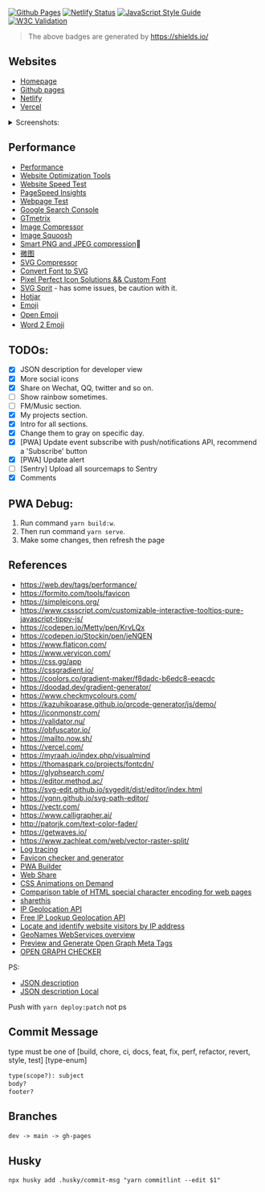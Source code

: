 [![Github Pages](https://github.com/chendachao/chendachao.github.io/workflows/Github%20Pages/badge.svg)](https://chendachao.github.io/)
[![Netlify Status](https://api.netlify.com/api/v1/badges/f65e2795-31ad-40c3-98bc-cd11159b00d2/deploy-status)](https://app.netlify.com/sites/chendachao/deploys)
[![JavaScript Style Guide](https://img.shields.io/badge/code_style-standard-brightgreen.svg)](https://standardjs.com)
[![W3C Validation](https://img.shields.io/w3c-validation/html?targetUrl=https%3A%2F%2Fchendachao.netlify.app%2F)](https://validator.nu/?doc=https%3A%2F%2Fchendachao.netlify.app%2F)

> The above badges are generated by https://shields.io/

## Websites
- [Homepage](https://larrychen.tech/)
- [Github pages](https://chendachao.github.io/)
- [Netlify](https://chendachao.netlify.app/)
- [Vercel](https://chendachao-github-io.chendachao.vercel.app/)

<details>
  <summary>
    Screenshots:
  </summary>

![Dark theme screenshot](src/assets/images/screenshots/screenshot1.jpg "Dark theme screenshot")
![Light theme screenshot](src/assets/images/screenshots/screenshot2.jpg "Light theme screenshot")

</details>

## Performance
- [Performance](https://developers.google.com/web/fundamentals/performance/why-performance-matters)
- [Website Optimization Tools](https://www.crazyegg.com/blog/website-optimization-tools/)
- [Website Speed Test](https://webspeedtest.cloudinary.com/)
- [PageSpeed Insights](https://developers.google.com/speed/pagespeed/insights/)
- [Webpage Test](https://www.webpagetest.org/)
- [Google Search Console](https://search.google.com/search-console)
- [GTmetrix](https://gtmetrix.com)
- [Image Compressor](https://imagecompressor.com/)
- [Image Squoosh](https://squoosh.app/)
- [Smart PNG and JPEG compression](https://tinypng.com/)🏅
- [微图](https://www.zachleat.com/web/vector-raster-split/)
- [SVG Compressor](https://jakearchibald.github.io/svgomg/)
- [Convert Font to SVG](https://onlinefontconverter.com/)
- [Pixel Perfect Icon Solutions && Custom Font](https://icomoon.io/)
- [SVG Sprit](https://svgsprit.es/) - has some issues, be caution with it.
- [Hotjar](https://insights.hotjar.com/sites/1939682/dashboard)
- [Emoji](http://xahlee.info/comp/unicode_arrows.html)
- [Open Emoji](https://openmoji.org/)　
- [Word 2 Emoji](https://translate.yandex.com/?lang=en-emj&text=candies)　

## TODOs:
- [x] JSON description for developer view
- [x] More social icons
- [x] Share on Wechat, QQ, twitter and so on.
- [ ] Show rainbow sometimes.
- [ ] FM/Music section.
- [x] My projects section.
- [x] Intro for all sections.
- [x] Change them to gray on specific day.
- [x] [PWA] Update event subscribe with push/notifications API, recommend a 'Subscribe' button
- [x] [PWA] Update alert
- [ ] [Sentry] Upload all sourcemaps to Sentry
- [x] Comments

## PWA Debug:
1. Run command `yarn build:w`.
2. Then run command `yarn serve`.
3. Make some changes, then refresh the page

## References
- https://web.dev/tags/performance/
- https://formito.com/tools/favicon
- https://simpleicons.org/
- https://www.cssscript.com/customizable-interactive-tooltips-pure-javascript-tippy-js/
- https://codepen.io/Metty/pen/KrvLQx
- https://codepen.io/Stockin/pen/jeNQEN
- https://www.flaticon.com/
- https://www.veryicon.com/
- https://css.gg/app
- https://cssgradient.io/
- https://coolors.co/gradient-maker/f8dadc-b6edc8-eeacdc
- https://doodad.dev/gradient-generator/
- https://www.checkmycolours.com/
- https://kazuhikoarase.github.io/qrcode-generator/js/demo/
- https://iconmonstr.com/
- https://validator.nu/
- https://obfuscator.io/
- https://mailto.now.sh/
- https://vercel.com/
- https://myraah.io/index.php/visualmind
- https://thomaspark.co/projects/fontcdn/
- https://glyphsearch.com/
- https://editor.method.ac/
- https://svg-edit.github.io/svgedit/dist/editor/index.html
- https://yqnn.github.io/svg-path-editor/
- https://vectr.com/
- https://www.calligrapher.ai/
- http://patorjk.com/text-color-fader/
- https://getwaves.io/
- https://www.zachleat.com/web/vector-raster-split/
- [Log tracing](https://sentry.io/)
- [Favicon checker and generator](https://realfavicongenerator.net/)
- [PWA Builder](https://www.pwabuilder.com/)
- [Web Share](https://web.dev/web-share/)
- [CSS Animations on Demand](https://animista.net/)
- [Comparison table of HTML special character encoding for web pages](https://www.22vd.com/33993.html)
- [sharethis](https://platform.sharethis.com/)
- [IP Geolocation API](https://ip-api.com/)
- [Free IP Lookup Geolocation API](https://extreme-ip-lookup.com/)
- [Locate and identify website visitors by IP address](https://ipstack.com/)
- [GeoNames WebServices overview](https://www.geonames.org/export/ws-overview.html)
- [Preview and Generate Open Graph Meta Tags](https://www.opengraph.xyz/)
- [OPEN GRAPH CHECKER](https://smallseotools.com/open-graph/)

PS:
  - [JSON description](https://chendachao.netlify.app/assets/data/en/chendachao.json)
  - [JSON description Local](http://localhost:8088/assets/data/en/chendachao.json)

Push with `yarn deploy:patch` not ps

## Commit Message
type must be one of [build, chore, ci, docs, feat, fix, perf, refactor, revert, style, test] [type-enum]
```
type(scope?): subject
body?
footer?
```

## Branches
`dev -> main -> gh-pages`


## Husky
```
npx husky add .husky/commit-msg "yarn commitlint --edit $1"
```